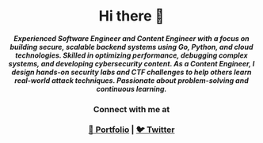 <h1 align="center">Hi there 👋</h1>

<h5 align="center">
Experienced Software Engineer and Content Engineer with a focus on building secure, scalable backend systems using Go, Python, and cloud technologies. Skilled in optimizing performance, debugging complex systems, and developing cybersecurity content. As a Content Engineer, I design hands-on security labs and CTF challenges to help others learn real-world attack techniques. Passionate about problem-solving and continuous learning.
</h5>

<h3 align="center">
  Connect with me at
  <br><br>
  <a align="center" href="https://0x30c4.dev">💼 Portfolio</a> | 
  <a href="https://twitter.com/0x30c4">🐦 Twitter</a>
</h3>
